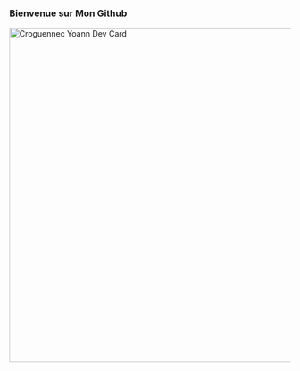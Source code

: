 ### Bienvenue sur Mon Github

<img src="https://res.cloudinary.com/dky2vpnyr/image/upload/v1677453601/MyPortfolio/Card_CroguennecYoannGithub_bbfc2g.svg" width="600" alt="Croguennec Yoann Dev Card"/>
